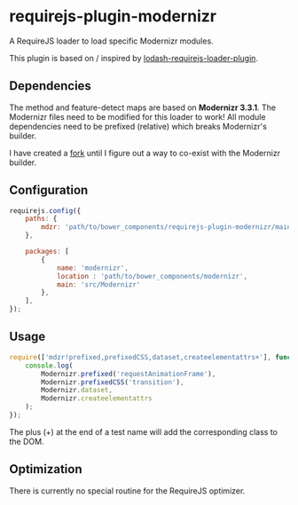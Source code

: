 # requirejs-plugin-modernizr
A RequireJS loader to load specific Modernizr modules.

This plugin is based on / inspired by [lodash-requirejs-loader-plugin](https://github.com/mokkabonna/lodash-requirejs-loader-plugin).

## Dependencies
The method and feature-detect maps are based on **Modernizr 3.3.1**. The Modernizr files need to be modified for this loader to work! All module dependencies need to be prefixed (relative) which breaks Modernizr's builder.

I have created a [fork](https://github.com/fkm/Modernizr) until I figure out a way to co-exist with the Modernizr builder.

## Configuration

```js
requirejs.config({
	paths: {
		mdzr: 'path/to/bower_components/requirejs-plugin-modernizr/main',
	},

	packages: [
		{
			name: 'modernizr',
			location : 'path/to/bower_components/modernizr',
			main: 'src/Modernizr'
		},
	],
});
```

## Usage
```js
require(['mdzr!prefixed,prefixedCSS,dataset,createelementattrs+'], function (Modernizr) {
	console.log(
		Modernizr.prefixed('requestAnimationFrame'),
		Modernizr.prefixedCSS('transition'),
		Modernizr.dataset,
		Modernizr.createelementattrs
	);
});
```

The plus (+) at the end of a test name will add the corresponding class to the DOM.

## Optimization
There is currently no special routine for the RequireJS optimizer.
